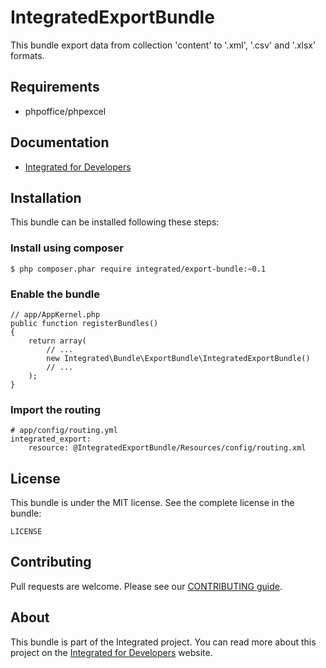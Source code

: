 # IntegratedExportBundle #
This bundle export data from collection 'content' to '.xml', '.csv' and '.xlsx' formats.

## Requirements ##
* phpoffice/phpexcel

## Documentation ##
* [Integrated for Developers](http://integratedfordevelopers.com/ "Integrated for Developers")

## Installation ##
This bundle can be installed following these steps:

### Install using composer ###

    $ php composer.phar require integrated/export-bundle:~0.1

### Enable the bundle ###

    // app/AppKernel.php
    public function registerBundles()
    {
        return array(
            // ...
            new Integrated\Bundle\ExportBundle\IntegratedExportBundle()
            // ...
        );
    }

### Import the routing ###

    # app/config/routing.yml
    integrated_export:
        resource: @IntegratedExportBundle/Resources/config/routing.xml

## License ##
This bundle is under the MIT license. See the complete license in the bundle:

    LICENSE

## Contributing ##
Pull requests are welcome. Please see our [CONTRIBUTING guide](http://integratedfordevelopers.com/contributing "CONTRIBUTING guide").

## About ##
This bundle is part of the Integrated project. You can read more about this project on the
[Integrated for Developers](http://integratedfordevelopers.com/ "Integrated for Developers") website.